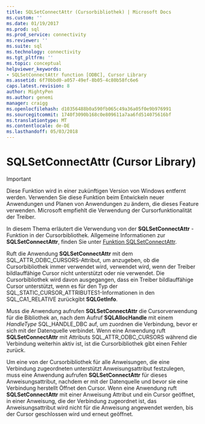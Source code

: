 ```yaml
---
title: SQLSetConnectAttr (Cursorbibliothek) | Microsoft Docs
ms.custom: ''
ms.date: 01/19/2017
ms.prod: sql
ms.prod_service: connectivity
ms.reviewer: ''
ms.suite: sql
ms.technology: connectivity
ms.tgt_pltfrm: ''
ms.topic: conceptual
helpviewer_keywords:
- SQLSetConnectAttr function [ODBC], Cursor Library
ms.assetid: 6f70bbd0-a057-49ef-8b05-4c80b58fc6e6
caps.latest.revision: 8
author: MightyPen
ms.author: genemi
manager: craigg
ms.openlocfilehash: d10356488b0a590fb065c49a36a05f0e9b976991
ms.sourcegitcommit: 1740f3090b168c0e809611a7aa6fd514075616bf
ms.translationtype: MT
ms.contentlocale: de-DE
ms.lasthandoff: 05/03/2018
---
```

# <a name="sqlsetconnectattr-cursor-library"></a>SQLSetConnectAttr (Cursor Library)
> [!IMPORTANT]  
>  Diese Funktion wird in einer zukünftigen Version von Windows entfernt werden. Verwenden Sie diese Funktion beim Entwickeln neuer Anwendungen und Planen von Anwendungen zu ändern, die dieses Feature verwenden. Microsoft empfiehlt die Verwendung der Cursorfunktionalität der Treiber.  
  
 In diesem Thema erläutert die Verwendung von der **SQLSetConnectAttr** -Funktion in der Cursorbibliothek. Allgemeine Informationen zur **SQLSetConnectAttr**, finden Sie unter [Funktion SQLSetConnectAttr](../../../odbc/reference/syntax/sqlsetconnectattr-function.md).  
  
 Ruft die Anwendung **SQLSetConnectAttr** mit dem SQL_ATTR_ODBC_CURSORS-Attribut, um anzugeben, ob die Cursorbibliothek immer verwendet wird, verwendet wird, wenn der Treiber bildlauffähige Cursor nicht unterstützt oder nie verwendet. Die Cursorbibliothek wird davon ausgegangen, dass ein Treiber bildlauffähige Cursor unterstützt, wenn es für den Typ der SQL_STATIC_CURSOR_ATTRIBUTES1-Informationen in den SQL_CA1_RELATIVE zurückgibt **SQLGetInfo**.  
  
 Muss die Anwendung aufrufen **SQLSetConnectAttr** die Cursorverwendung für die Bibliothek an, nach dem Aufruf **SQLAllocHandle** mit einem *HandleType* SQL_HANDLE_DBC auf, um zuordnen die Verbindung, bevor er sich mit der Datenquelle verbindet. Wenn eine Anwendung ruft **SQLSetConnectAttr** mit Attributs SQL_ATTR_ODBC_CURSORS während die Verbindung weiterhin aktiv ist, ist die Cursorbibliothek gibt einen Fehler zurück.  
  
 Um eine von der Cursorbibliothek für alle Anweisungen, die eine Verbindung zugeordneten unterstützt Anweisungsattribut festzulegen, muss eine Anwendung aufrufen **SQLSetConnectAttr** für dieses Anweisungsattribut, nachdem er mit der Datenquelle und bevor sie eine Verbindung herstellt Öffnet den Cursor. Wenn eine Anwendung ruft **SQLSetConnectAttr** mit einer Anweisung Attribut und ein Cursor geöffnet, in einer Anweisung, die der Verbindung zugeordnet ist, das Anweisungsattribut wird nicht für die Anweisung angewendet werden, bis der Cursor geschlossen wird und erneut geöffnet.
